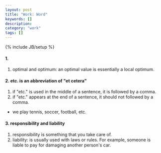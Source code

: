 ```yaml
---
layout: post
title: "Work: Word"
keywords: []
description: 
category: "work"
tags: []
---
```

{% include JB/setup %}

#### 1. 
1. optimal and optimum: an optimal value is essentially a local optimum.


#### 2. etc. is an abbreviation of "et cetera"
1. if "etc." is used in the middle of a sentence, it is followed by a comma.
2. if "etc." appears at the end of a sentence, it should not followed by a comma.
- we play tennis, soccer, football, etc.


#### 3. responsibility and liability
1. responsibility is something that you take care of.
2. liability: is usually used with laws or rules. For example, someone is liable to pay for damaging
   another person's car.
